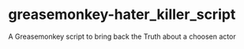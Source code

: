 greasemonkey-hater_killer_script
================================

A Greasemonkey script to bring back the Truth about a choosen actor